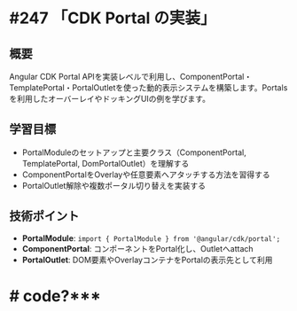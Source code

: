 # #247 「CDK Portal の実装」

## 概要
Angular CDK Portal APIを実装レベルで利用し、ComponentPortal・TemplatePortal・PortalOutletを使った動的表示システムを構築します。Portalsを利用したオーバーレイやドッキングUIの例を学びます。

## 学習目標
- PortalModuleのセットアップと主要クラス（ComponentPortal, TemplatePortal, DomPortalOutlet）を理解する
- ComponentPortalをOverlayや任意要素へアタッチする方法を習得する
- PortalOutlet解除や複数ポータル切り替えを実装する

## 技術ポイント
- **PortalModule**: `import { PortalModule } from '@angular/cdk/portal';`
- **ComponentPortal**: コンポーネントをPortal化し、Outletへattach
- **PortalOutlet**: DOM要素やOverlayコンテナをPortalの表示先として利用

# # code?***
